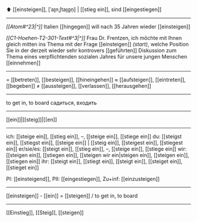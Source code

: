 ⬆️ [[einsteigen]], [ˈaɪ̯nˌʃtaɪ̯ɡn̩] | [[stieg ein]], sind [[eingestiegen]]

---
*[[Atom#^23|^]]* Italien [[hingegen]] will nach 35 Jahren wieder [[einsteigen]]

*[[C1-Hoehen-T2-301-Text#^3|^]]* Frau Dr. Frentzen, ich möchte mit Ihnen gleich mitten ins Thema mit der Frage [[einsteigen]] *(start)*, welche Position Sie in der derzeit wieder sehr kontrovers [[geführten]] Diskussion zum Thema eines verpflichtenden sozialen Jahres für unsere jungen Menschen [[einnehmen]]

---
= [[betreten]], [[besteigen]], [[hineingehen]]
≈ [[aufsteigen]], [[eintreten]], [[begeben]]
≠ [[aussteigen]], [[verlassen]], [[herausgehen]]

---
to get in, to board
садиться, входить

---
[[ein]]|[[steig]]|[[en]]

---
ich: [[steige ein]], [[stieg ein]], –, [[steige ein]], [[stiege ein]]
du: [[steigst ein]], [[stiegst ein]], [[steige ein]] | [[steig ein]], [[steigest ein]], [[stiegest ein]]
er/sie/es: [[steigt ein]], [[stieg ein]], –, [[steige ein]], [[stiege ein]]
wir: [[steigen ein]], [[stiegen ein]], [[steigen wir ein|steigen ein]], [[steigen ein]], [[stiegen ein]]
ihr: [[steigt ein]], [[stiegt ein]], [[steigt ein]], [[steiget ein]], [[stieget ein]]

PI: [[einsteigend]], PII: [[eingestiegen]], Zu+inf: [[einzusteigen]]

---
[[einsteigen]] - [[ein]] = [[steigen]] / to get in, to board

---
[[Einstieg]], [[Steig]], [[steigen]]
